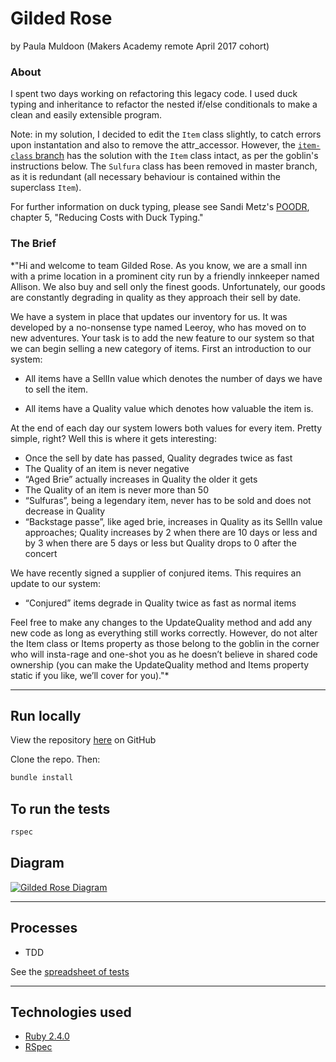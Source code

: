 # Gilded Rose
by Paula Muldoon (Makers Academy remote April 2017 cohort)

### About
I spent two days working on refactoring this legacy code.  I used duck typing and inheritance to refactor the nested if/else conditionals to make a clean and easily extensible program.

Note: in my solution, I decided to edit the `Item` class slightly, to catch errors upon instantation and also to remove the attr_accessor.  However, the [`item-class` branch](https://github.com/pmuldoon86/gilded-rose-ruby/tree/item-class) has the solution with the `Item` class intact, as per the goblin's instructions below.  The `Sulfura` class has been removed in master branch, as it is redundant (all necessary behaviour is contained within the superclass `Item`).

For further information on duck typing, please see Sandi Metz's [POODR](http://www.poodr.com/), chapter 5, "Reducing Costs with Duck Typing."

### The Brief

*"Hi and welcome to team Gilded Rose. As you know, we are a small inn with a prime location in a prominent city run by a friendly innkeeper named Allison. We also buy and sell only the finest goods. Unfortunately, our goods are constantly degrading in quality as they approach their sell by date.

We have a system in place that updates our inventory for us. It was developed by a no-nonsense type named Leeroy, who has moved on to new adventures. Your task is to add the new feature to our system so that we can begin selling a new category of items. First an introduction to our system:

- All items have a SellIn value which denotes the number of days we have to sell the item.

- All items have a Quality value which denotes how valuable the item is.

At the end of each day our system lowers both values for every item. Pretty simple, right? Well this is where it gets interesting:

- Once the sell by date has passed, Quality degrades twice as fast
- The Quality of an item is never negative
- “Aged Brie” actually increases in Quality the older it gets
- The Quality of an item is never more than 50
- “Sulfuras”, being a legendary item, never has to be sold and does not decrease in Quality
- “Backstage passe”, like aged brie, increases in Quality as its SellIn value approaches; Quality increases by 2 when there are 10 days or less and by 3 when there are 5 days or less but Quality drops to 0 after the concert

We have recently signed a supplier of conjured items. This requires an update to our system:

* “Conjured” items degrade in Quality twice as fast as normal items

Feel free to make any changes to the UpdateQuality method and add any new code as long as everything still works correctly. However, do not alter the Item class or Items property as those belong to the goblin in the corner who will insta-rage and one-shot you as he doesn’t believe in shared code ownership (you can make the UpdateQuality method and Items property static if you like, we’ll cover for you)."*

---

## Run locally
View the repository [here](https://github.com/pmuldoon86/gilded-rose-ruby) on GitHub

Clone the repo. Then:

```bash
bundle install

```
## To run the tests
```bash
rspec
```

## Diagram
<a href="http://imgur.com/YF2GD7r"><img src="http://i.imgur.com/YF2GD7r.png" title="Gilded Rose Diagram" /></a>

---
## Processes
* TDD

See the [spreadsheet of tests](https://docs.google.com/spreadsheets/d/19mLGUjQzX0oeU_oTM6jcynBZSezARSlNLIVN_is0EJ4/edit?usp=sharing)

---
## Technologies used

* [Ruby 2.4.0](https://www.ruby-lang.org/en/)
* [RSpec](http://rspec.info/)
